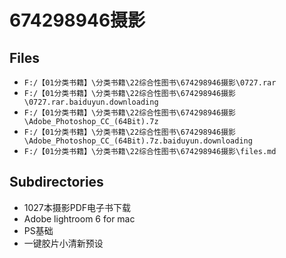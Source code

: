 # 674298946摄影

## Files

- `F:/【01分类书籍】\分类书籍\22综合性图书\674298946摄影\0727.rar`
- `F:/【01分类书籍】\分类书籍\22综合性图书\674298946摄影\0727.rar.baiduyun.downloading`
- `F:/【01分类书籍】\分类书籍\22综合性图书\674298946摄影\Adobe_Photoshop_CC_(64Bit).7z`
- `F:/【01分类书籍】\分类书籍\22综合性图书\674298946摄影\Adobe_Photoshop_CC_(64Bit).7z.baiduyun.downloading`
- `F:/【01分类书籍】\分类书籍\22综合性图书\674298946摄影\files.md`

## Subdirectories

- 1027本摄影PDF电子书下载
- Adobe lightroom 6 for mac
- PS基础
- 一键胶片小清新预设
